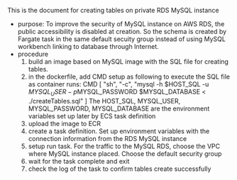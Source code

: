This is the document for creating tables on private RDS MySQL instance
- purpose:
  To improve the security of MySQL instance on AWS RDS, the public accessibility is disabled at creation. So the schema is created by Fargate task in the same default secuity group instead of using MySQL workbench linking to database through Internet.
- procedure
  1. build an image based on MySQL image with the SQL file for creating tables.
  2. in the dockerfile, add CMD setup as following to execute the SQL file as container runs:
    CMD [ "sh", "-c", "mysql -h $HOST_SQL -u $MYSQL_USER -p$MYSQL_PASSWORD $MYSQL_DATABASE < ./createTables.sql" ]
    The HOST_SQL, MYSQL_USER, MYSQL_PASSWORD, MYSQL_DATABASE are the environment variables set up later by ECS task definition
  3. upload the image to ECR
  4. create a task definition. Set up environment variables with the connection information from the RDS MySQL instance
  5. setup run task. For the traffic to the MySQL RDS, choose the VPC where MySQL instance placed. Choose the default security group
  6. wait for the task complete and exit
  7. check the log of the task to confirm tables create successfully
